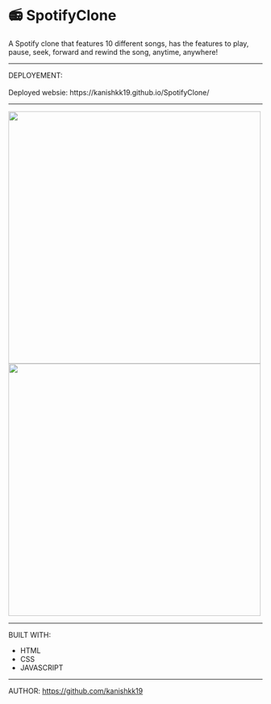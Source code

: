# 📻 SpotifyClone

A Spotify clone that features 10 different songs, has the features to play, pause, seek, forward and rewind the song, anytime, anywhere!


<hr>
DEPLOYEMENT:
<br>
<br>
Deployed websie: https://kanishkk19.github.io/SpotifyClone/

<hr>
<p float="left">
  <img src="https://user-images.githubusercontent.com/90362538/187638292-8c8cdebf-ee0b-4d1b-a5f3-2a6f1980446d.png" width="500" /> 
  <img src="https://user-images.githubusercontent.com/90362538/187637924-a926cdea-61f2-41fd-b37a-c194e6d0a60f.png" width="500" />
</p>
<hr>

BUILT WITH: 
<br>
* HTML
* CSS
* JAVASCRIPT
<hr>

AUTHOR:
https://github.com/kanishkk19


